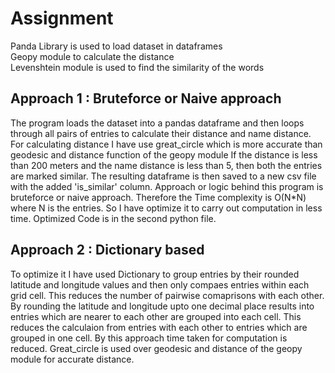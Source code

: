 # Assignment

Panda Library is used to load dataset in dataframes <br>
Geopy module to calculate the distance <br>
Levenshtein module is used to find the similarity of the words


## Approach 1 : Bruteforce or Naive approach
The program loads the dataset into a pandas dataframe and then loops through all pairs of entries
to calculate their distance and name distance. For calculating distance I have use great_circle which is more 
accurate than geodesic and distance function of the geopy module  If the distance is less than 200 meters and the name 
distance is less than 5, then both the entries are marked similar. The resulting dataframe is then saved 
to a new csv file with the added 'is_similar' column.
Approach or logic behind this program is bruteforce or naive approach. Therefore the Time complexity is O(N*N) where N is the entries.
So I have optimize it to carry out computation in less time. Optimized Code is in the second python file.

## Approach 2 : Dictionary based
To optimize it I have used Dictionary to group entries by their rounded latitude and longitude values 
and then only compaes entries within each grid cell. This reduces the number of pairwise comaprisons with each other.
By rounding the latitude and longitude upto one decimal place results into entries which are nearer to each other are grouped into each cell.
This reduces the calculaion from entries with each other to entries which are grouped in one cell.
By this approach time taken for computation is reduced. 
Great_circle is used over geodesic and distance of the geopy module for accurate distance.
